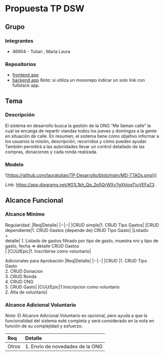 # Propuesta TP DSW

## Grupo
### Integrantes
* 46904 - Tulian , Maria Laura

### Repositorios
* [frontend app](http://hyperlinkToGihubOrGitlab)
* [backend app](http://hyperlinkToGihubOrGitlab)
*Nota*: si utiliza un monorepo indicar un solo link con fullstack app.

## Tema
### Descripción
El sistema en desarrollo busca la gestión de la ONG “Me llaman calle” la cual se encarga de repartir viandas todos los jueves y domingos a la gente en situación de calle. 
En resumen, el sistema tiene como objetivo informar a los usuarios la misión, descripción, recorridos y cómo pueden ayudar. También permitirá a las autoridades llevar un control detallado de las compras, donaciones y cada ronda realizada.


### Modelo
![https://github.com/lauratulian/TP-Desarrollo/blob/main/MD-TTADs.png]()

*Link*: https://app.diagrams.net/#G1L1kh_Qq_2p5QrWXv7gXhloqTjuVEFaZ3 .

## Alcance Funcional 

### Alcance Mínimo



Regularidad:
|Req|Detalle|
|:-|:-|
|CRUD simple|1. CRUD Tipo Gastos|
|CRUD dependiente|1. CRUD Gastos {depende de} CRUD Tipo Gasto|
|Listado<br>+<br>detalle| 1. Listado de gastos filtrado por tipo de gasto, muestra nro y tipo de gasto, fecha => detalle CRUD Gastos<br> |
|CUU/Epic|1. Inscribirse como voluntario|


Adicionales para Aprobación
|Req|Detalle|
|:-|:-|
|CRUD |1. CRUD Tipo Gasto<br>2. CRUD Donacion<br>3. CRUD Ronda<br>4. CRUD ONG<br>5. CRUD Gasto|
|CUU/Epic|1.Inscripcion como voluntario<br>2. Alta de voluntario|


### Alcance Adicional Voluntario

*Nota*: El Alcance Adicional Voluntario es opcional, pero ayuda a que la funcionalidad del sistema esté completa y será considerado en la nota en función de su complejidad y esfuerzo.

|Req|Detalle|
|:-|:-|
|Otros|1. Envío de novedades de la ONG|

